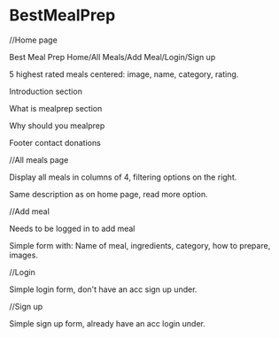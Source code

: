 # BestMealPrep

//Home page

Best Meal Prep                       Home/All Meals/Add Meal/Login/Sign up

5 highest rated meals centered: image, name, category, rating.

Introduction section

What is mealprep section

Why should you mealprep

Footer            contact                  donations

//All meals page

Display all meals in columns of 4, filtering options on the right.

Same description as on home page, read more option.

//Add meal

Needs to be logged in to add meal

Simple form with: Name of meal, ingredients, category, how to prepare, images.

//Login

Simple login form, don't have an acc sign up under.

//Sign up

Simple sign up form, already have an acc login under.